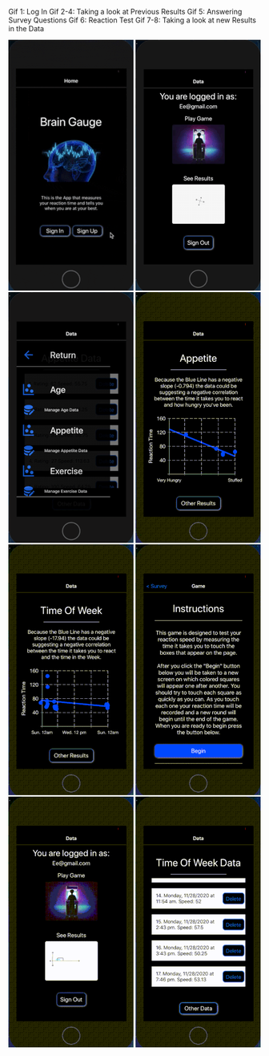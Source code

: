 

Gif 1: Log In
Gif 2-4: Taking a look at Previous Results
Gif 5: Answering Survey Questions
Gif 6: Reaction Test
Gif 7-8: Taking a look at new Results in the Data

![](https://github.com/mattkrebs2000/ReactNativeBrainGaugeFolder/blob/master/frontend/logINN.gif)
![](https://github.com/mattkrebs2000/ReactNativeBrainGaugeFolder/blob/master/frontend/oneee.gif)
![](https://github.com/mattkrebs2000/ReactNativeBrainGaugeFolder/blob/master/frontend/twoooo.gif)
![](https://github.com/mattkrebs2000/ReactNativeBrainGaugeFolder/blob/master/frontend/threeee.gif)
![](https://github.com/mattkrebs2000/ReactNativeBrainGaugeFolder/blob/master/frontend/fourrrr.gif)
![](https://github.com/mattkrebs2000/ReactNativeBrainGaugeFolder/blob/master/frontend/fiveee.gif)
![](https://github.com/mattkrebs2000/ReactNativeBrainGaugeFolder/blob/master/frontend/sixxxx.gif)
![](https://github.com/mattkrebs2000/ReactNativeBrainGaugeFolder/blob/master/frontend/sevennn.gif)


